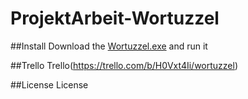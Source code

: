 # ProjektArbeit-Wortuzzel

##Install
Download the [Wortuzzel.exe](Wortuzzel.exe) and run it

##Trello
Trello(https://trello.com/b/H0Vxt4Ii/wortuzzel)

##License
License
